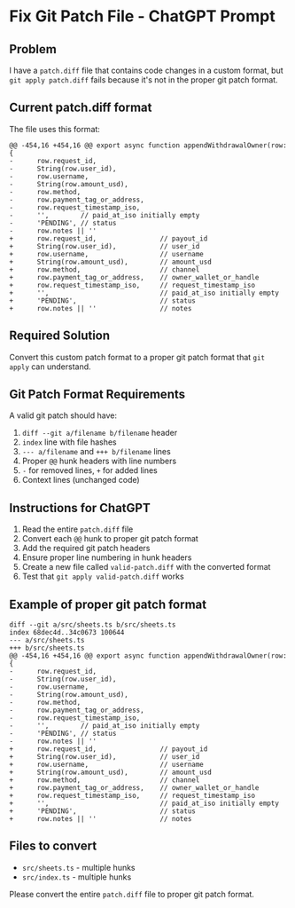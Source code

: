 # Fix Git Patch File - ChatGPT Prompt

## Problem
I have a `patch.diff` file that contains code changes in a custom format, but `git apply patch.diff` fails because it's not in the proper git patch format.

## Current patch.diff format
The file uses this format:
```
@@ -454,16 +454,16 @@ export async function appendWithdrawalOwner(row: {
-      row.request_id,
-      String(row.user_id),
-      row.username,
-      String(row.amount_usd),
-      row.method,
-      row.payment_tag_or_address,
-      row.request_timestamp_iso,
-      '',        // paid_at_iso initially empty
-      'PENDING', // status
-      row.notes || ''
+      row.request_id,                // payout_id
+      String(row.user_id),           // user_id
+      row.username,                  // username
+      String(row.amount_usd),        // amount_usd
+      row.method,                    // channel
+      row.payment_tag_or_address,    // owner_wallet_or_handle
+      row.request_timestamp_iso,     // request_timestamp_iso
+      '',                            // paid_at_iso initially empty
+      'PENDING',                     // status
+      row.notes || ''                // notes
```

## Required Solution
Convert this custom patch format to a proper git patch format that `git apply` can understand.

## Git Patch Format Requirements
A valid git patch should have:
1. `diff --git a/filename b/filename` header
2. `index` line with file hashes
3. `--- a/filename` and `+++ b/filename` lines
4. Proper `@@` hunk headers with line numbers
5. `-` for removed lines, `+` for added lines
6. Context lines (unchanged code)

## Instructions for ChatGPT
1. Read the entire `patch.diff` file
2. Convert each `@@` hunk to proper git patch format
3. Add the required git patch headers
4. Ensure proper line numbering in hunk headers
5. Create a new file called `valid-patch.diff` with the converted format
6. Test that `git apply valid-patch.diff` works

## Example of proper git patch format
```
diff --git a/src/sheets.ts b/src/sheets.ts
index 68dec4d..34c0673 100644
--- a/src/sheets.ts
+++ b/src/sheets.ts
@@ -454,16 +454,16 @@ export async function appendWithdrawalOwner(row: {
-      row.request_id,
-      String(row.user_id),
-      row.username,
-      String(row.amount_usd),
-      row.method,
-      row.payment_tag_or_address,
-      row.request_timestamp_iso,
-      '',        // paid_at_iso initially empty
-      'PENDING', // status
-      row.notes || ''
+      row.request_id,                // payout_id
+      String(row.user_id),           // user_id
+      row.username,                  // username
+      String(row.amount_usd),        // amount_usd
+      row.method,                    // channel
+      row.payment_tag_or_address,    // owner_wallet_or_handle
+      row.request_timestamp_iso,     // request_timestamp_iso
+      '',                            // paid_at_iso initially empty
+      'PENDING',                     // status
+      row.notes || ''                // notes
```

## Files to convert
- `src/sheets.ts` - multiple hunks
- `src/index.ts` - multiple hunks

Please convert the entire `patch.diff` file to proper git patch format.


